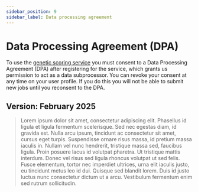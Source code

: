 ```yaml
---
sidebar_position: 9
sidebar_label: Data processing agreement
---
```


# Data Processing Agreement (DPA)

To use the [genetic scoring service](https://calculate.geneticscores.org) you must consent to a Data Processing Agreement (DPA) after registering for the service, which grants us permission to act as a data subprocessor. You can revoke your consent at any time on your user profile. If you do this you will not be able to submit new jobs until you reconsent to the DPA.

## Version: February 2025

>  Lorem ipsum dolor sit amet, consectetur adipiscing elit. Phasellus id ligula et ligula fermentum scelerisque. Sed nec egestas diam, id gravida est. Nulla arcu ipsum, tincidunt ac consectetur sit amet, cursus eget turpis. Suspendisse ornare risus massa, id pretium massa iaculis in. Nullam vel nunc hendrerit, tristique massa sed, faucibus ligula. Proin posuere lacus id volutpat pharetra. Ut tristique mattis interdum. Donec vel risus sed ligula rhoncus volutpat ut sed felis. Fusce elementum, tortor nec imperdiet ultrices, urna elit iaculis justo, eu tincidunt metus leo id dui. Quisque sed blandit lorem. Duis id justo luctus nunc consectetur dictum ut a arcu. Vestibulum fermentum enim sed rutrum sollicitudin.
